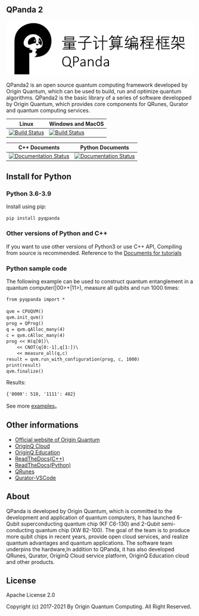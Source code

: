 

## QPanda 2

![图片: ](./Documentation/img/1.png)

QPanda2 is an open source quantum computing framework developed by Origin Quantum, which can be used to build, run and optimize quantum algorithms.
QPanda2 is the basic library of a series of software developped by  Origin Quantum, which provides core components for QRunes, Qurator and quantum computing services.

| Linux                | Windows and MacOS|
|-------------------------|------------------|
[![Build Status](https://travis-ci.org/OriginQ/QPanda-2.svg?branch=master)](https://travis-ci.org/OriginQ/QPanda-2)        |    [![Build Status](https://dev.azure.com/yekongxiaogang/QPanda2/_apis/build/status/OriginQ.QPanda-2?branchName=master)](https://dev.azure.com/yekongxiaogang/QPanda2/_build/latest?definitionId=4&branchName=master)   

| C++ Documents         | Python Documents |
|-------------------------|-----------------|
 | [![Documentation Status](https://readthedocs.org/projects/qpanda-tutorial/badge/?version=latest)](https://qpanda-tutorial.readthedocs.io/zh/latest/?badge=latest)      | [![Documentation Status](https://readthedocs.org/projects/pyqpanda-toturial/badge/?version=latest)](https://pyqpanda-toturial.readthedocs.io/zh/latest/?badge=latest)    


## Install for Python

### Python 3.6-3.9

Install using pip:

    pip install pyqpanda
    
### Other versions of Python and C++

If you want to use other versions of Python3 or use C++ API, Compiling from source is recommended. 
Reference to the [Documents for tutorials](https://pyqpanda-tutorial-en.readthedocs.io/en/latest/)

### Python sample code

The following example can be used to construct quantum entanglement in a quantum computer(|00>+|11>), measure all qubits and run 1000 times:

    from pyqpanda import *

    qvm = CPUQVM()
    qvm.init_qvm()
    prog = QProg()
    q = qvm.qAlloc_many(4)
    c = qvm.cAlloc_many(4)
    prog << H(q[0])\
        << CNOT(q[0:-1],q[1:])\
        << measure_all(q,c)
    result = qvm.run_with_configuration(prog, c, 1000)
    print(result)
    qvm.finalize()

 Results:
 
    {'0000': 518, '1111': 482}
    
See more [examples](https://github.com/OriginQ/QPanda-Example)。

## Other informations

 - [Official website of Origin Quantum](http://originqc.com.cn/)
 - [OriginQ Cloud](http://www.qubitonline.cn/)
 - [OriginQ Education](https://learn-quantum.com/EDU/index.html)
 - [ReadTheDocs(C++)](https://qpanda-tutorial.readthedocs.io/zh/latest/)
 - [ReadTheDocs(Python)](https://pyqpanda-tutorial-en.readthedocs.io/en/latest/)
 - [QRunes](https://qrunes-tutorial.readthedocs.io/en/latest/)
 - [Qurator-VSCode](https://qurator-vscode.readthedocs.io/zh_CN/latest/)


## About

QPanda is developed by Origin Quantum, which is committed to the development and application of quantum computers, 
It has launched 6-Qubit superconducting quantum chip (KF C6-130) and 2-Qubit semi-conducting quantum chip (XW B2-100).
The goal of the team is to produce more qubit chips in recent years, provide open cloud services, and realize quantum advantages and quantum applications.
The software team underpins the hardware,In addition to QPanda, it has also developed QRunes, Qurator, 
OriginQ Cloud service platform, OriginQ Education cloud and other products.


 ## License
 Apache License 2.0

 Copyright (c) 2017-2021 By Origin Quantum Computing. All Right Reserved.
